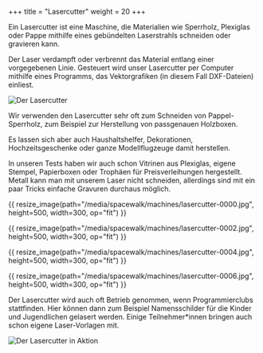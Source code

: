 +++
title = "Lasercutter"
weight = 20
+++

Ein Lasercutter ist eine Maschine, die Materialien wie Sperrholz, Plexiglas oder
Pappe mithilfe eines gebündelten Laserstrahls schneiden oder gravieren kann.

Der Laser verdampft oder verbrennt das Material entlang einer vorgegebenen
Linie. Gesteuert wird unser Lasercutter per Computer mithilfe eines Programms,
das Vektorgrafiken (in diesem Fall DXF-Dateien) einliest.

![Der Lasercutter](../../media/spacewalk/machines/lasercutter-thumbnail.jpg)

Wir verwenden den Lasercutter sehr oft zum Schneiden von Pappel-Sperrholz, zum
Beispiel zur Herstellung von passgenauen Holzboxen.

Es lassen sich aber auch Haushaltshelfer, Dekorationen, Hochzeitsgeschenke oder
ganze Modellflugzeuge damit herstellen.

In unseren Tests haben wir auch schon Vitrinen aus Plexiglas, eigene Stempel,
Papierboxen oder Trophäen für Preisverleihungen hergestellt. Metall kann man mit
unserem Laser nicht schneiden, allerdings sind mit ein paar Tricks einfache
Gravuren durchaus möglich.

{{ resize_image(path="/media/spacewalk/machines/lasercutter-0000.jpg", height=500, width=300, op="fit") }}

{{ resize_image(path="/media/spacewalk/machines/lasercutter-0002.jpg", height=500, width=300, op="fit") }}

{{ resize_image(path="/media/spacewalk/machines/lasercutter-0004.jpg", height=500, width=300, op="fit") }}

{{ resize_image(path="/media/spacewalk/machines/lasercutter-0006.jpg", height=500, width=300, op="fit") }}

Der Lasercutter wird auch oft Betrieb genommen, wenn Programmierclubs
stattfinden. Hier können dann zum Beispiel Namensschilder für die Kinder und
Jugendlichen gelasert werden. Einige Teilnehmer*innen bringen auch schon eigene
Laser-Vorlagen mit.

![Der Lasercutter in Aktion](../../media/spacewalk/machines/lasercutter-0007.jpg)
